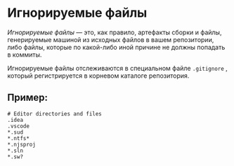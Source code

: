 # Игнорируемые файлы

_Игнорируемые файлы_ — это, как правило, артефакты сборки и файлы, генерируемые машиной из исходных файлов в вашем репозитории, либо файлы, которые по какой-либо иной причине не должны попадать в коммиты.

Игнорируемые файлы отслеживаются в специальном файле `.gitignore` , который регистрируется в корневом каталоге репозитория.

## Пример:

    # Editor directories and files
    .idea
    .vscode
    *.sud
    *.ntfs*
    *.njsproj
    *.sln
    *.sw?
